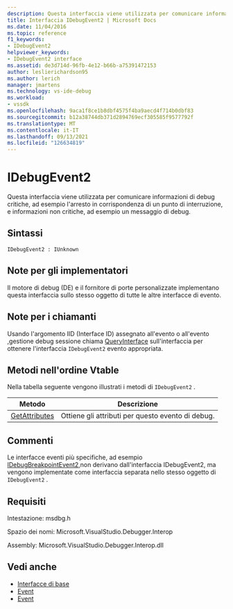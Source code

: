 ```yaml
---
description: Questa interfaccia viene utilizzata per comunicare informazioni di debug critiche, ad esempio l'arresto in corrispondenza di un punto di interruzione, e informazioni non critiche, ad esempio un messaggio di debug.
title: Interfaccia IDebugEvent2 | Microsoft Docs
ms.date: 11/04/2016
ms.topic: reference
f1_keywords:
- IDebugEvent2
helpviewer_keywords:
- IDebugEvent2 interface
ms.assetid: de3d714d-96fb-4e12-b66b-a75391472153
author: leslierichardson95
ms.author: lerich
manager: jmartens
ms.technology: vs-ide-debug
ms.workload:
- vssdk
ms.openlocfilehash: 9aca1f8ce1b8dbf4575f4ba9aecd4f714b0dbf83
ms.sourcegitcommit: b12a38744db371d2894769ecf305585f9577792f
ms.translationtype: MT
ms.contentlocale: it-IT
ms.lasthandoff: 09/13/2021
ms.locfileid: "126634819"
---
```

# <a name="idebugevent2"></a>IDebugEvent2
Questa interfaccia viene utilizzata per comunicare informazioni di debug critiche, ad esempio l'arresto in corrispondenza di un punto di interruzione, e informazioni non critiche, ad esempio un messaggio di debug.

## <a name="syntax"></a>Sintassi

```
IDebugEvent2 : IUnknown
```

## <a name="notes-for-implementers"></a>Note per gli implementatori
 Il motore di debug (DE) e il fornitore di porte personalizzate implementano questa interfaccia sullo stesso oggetto di tutte le altre interfacce di evento.

## <a name="notes-for-callers"></a>Note per i chiamanti
 Usando l'argomento IID (Interface [](../../../extensibility/debugger/reference/idebugeventcallback2-event.md) ID) assegnato all'evento o all'evento [,](../../../extensibility/debugger/reference/idebugportevents2-event.md)gestione debug sessione chiama [QueryInterface](/cpp/atl/queryinterface) sull'interfaccia per ottenere l'interfaccia `IDebugEvent2` evento appropriata.

## <a name="methods-in-vtable-order"></a>Metodi nell'ordine Vtable
 Nella tabella seguente vengono illustrati i metodi di `IDebugEvent2` .

|Metodo|Descrizione|
|------------|-----------------|
|[GetAttributes](../../../extensibility/debugger/reference/idebugevent2-getattributes.md)|Ottiene gli attributi per questo evento di debug.|

## <a name="remarks"></a>Commenti
 Le interfacce eventi più specifiche, ad esempio [IDebugBreakpointEvent2,](../../../extensibility/debugger/reference/idebugbreakpointevent2.md)non derivano dall'interfaccia IDebugEvent2, ma vengono implementate come interfaccia separata nello stesso oggetto di `IDebugEvent2` .

## <a name="requirements"></a>Requisiti
 Intestazione: msdbg.h

 Spazio dei nomi: Microsoft.VisualStudio.Debugger.Interop

 Assembly: Microsoft.VisualStudio.Debugger.Interop.dll

## <a name="see-also"></a>Vedi anche
- [Interfacce di base](../../../extensibility/debugger/reference/core-interfaces.md)
- [Event](../../../extensibility/debugger/reference/idebugportevents2-event.md)
- [Event](../../../extensibility/debugger/reference/idebugeventcallback2-event.md)
